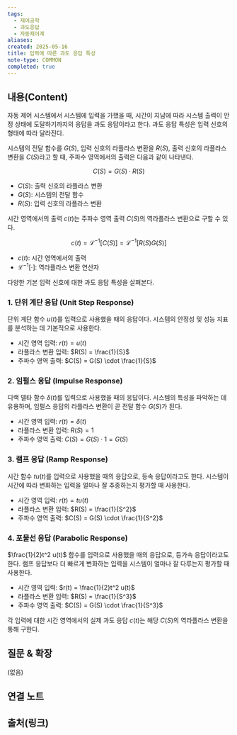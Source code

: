 ```yaml
---
tags:
  - 제어공학
  - 과도응답
  - 자동제어계
aliases: 
created: 2025-05-16
title: 입력에 따른 과도 응답 특성
note-type: COMMON
completed: true
---
```


## 내용(Content)

자동 제어 시스템에서 시스템에 입력을 가했을 때, 시간이 지남에 따라 시스템 출력이 안정 상태에 도달하기까지의 응답을 과도 응답이라고 한다. 과도 응답 특성은 입력 신호의 형태에 따라 달라진다.

시스템의 전달 함수를 $G(S)$, 입력 신호의 라플라스 변환을 $R(S)$, 출력 신호의 라플라스 변환을 $C(S)$라고 할 때, 주파수 영역에서의 출력은 다음과 같이 나타낸다.

$$
C(S) = G(S) \cdot R(S)
$$
- $C(S)$: 출력 신호의 라플라스 변환
- $G(S)$: 시스템의 전달 함수
- $R(S)$: 입력 신호의 라플라스 변환

시간 영역에서의 출력 $c(t)$는 주파수 영역 출력 $C(S)$의 역라플라스 변환으로 구할 수 있다.

$$
c(t) = \mathcal{L}^{-1}[C(S)] = \mathcal{L}^{-1}[R(S)G(S)]
$$
- $c(t)$: 시간 영역에서의 출력 
- $\mathcal{L}^{-1}[\cdot]$: 역라플라스 변환 연산자

다양한 기본 입력 신호에 대한 과도 응답 특성을 살펴본다.

### 1. 단위 계단 응답 (Unit Step Response)

단위 계단 함수 $u(t)$를 입력으로 사용했을 때의 응답이다. 시스템의 안정성 및 성능 지표를 분석하는 데 기본적으로 사용한다.

- 시간 영역 입력: $r(t) = u(t)$
- 라플라스 변환 입력: $R(S) = \frac{1}{S}$
- 주파수 영역 출력: $C(S) = G(S) \cdot \frac{1}{S}$

### 2. 임펄스 응답 (Impulse Response)

디랙 델타 함수 $\delta(t)$를 입력으로 사용했을 때의 응답이다. 시스템의 특성을 파악하는 데 유용하며, 임펄스 응답의 라플라스 변환이 곧 전달 함수 $G(S)$가 된다.

- 시간 영역 입력: $r(t) = \delta(t)$
- 라플라스 변환 입력: $R(S) = 1$
- 주파수 영역 출력: $C(S) = G(S) \cdot 1 = G(S)$

### 3. 램프 응답 (Ramp Response)

시간 함수 $tu(t)$를 입력으로 사용했을 때의 응답으로, 등속 응답이라고도 한다. 시스템이 시간에 따라 변화하는 입력을 얼마나 잘 추종하는지 평가할 때 사용한다.

- 시간 영역 입력: $r(t) = tu(t)$
- 라플라스 변환 입력: $R(S) = \frac{1}{S^2}$
- 주파수 영역 출력: $C(S) = G(S) \cdot \frac{1}{S^2}$

### 4. 포물선 응답 (Parabolic Response)

$\frac{1}{2}t^2 u(t)$ 함수를 입력으로 사용했을 때의 응답으로, 등가속 응답이라고도 한다. 램프 응답보다 더 빠르게 변화하는 입력을 시스템이 얼마나 잘 다루는지 평가할 때 사용한다.

- 시간 영역 입력: $r(t) = \frac{1}{2}t^2 u(t)$
- 라플라스 변환 입력: $R(S) = \frac{1}{S^3}$
- 주파수 영역 출력: $C(S) = G(S) \cdot \frac{1}{S^3}$

각 입력에 대한 시간 영역에서의 실제 과도 응답 $c(t)$는 해당 $C(S)$의 역라플라스 변환을 통해 구한다.

## 질문 & 확장

(없음)

## 연결 노트

## 출처(링크)